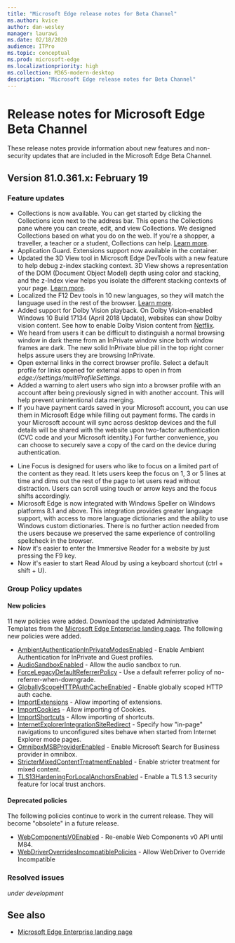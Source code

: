 ```yaml
---
title: "Microsoft Edge release notes for Beta Channel"
ms.author: kvice
author: dan-wesley
manager: laurawi
ms.date: 02/18/2020
audience: ITPro
ms.topic: conceptual
ms.prod: microsoft-edge
ms.localizationpriority: high
ms.collection: M365-modern-desktop
description: "Microsoft Edge release notes for Beta Channel"
---
```


# Release notes for Microsoft Edge Beta Channel

These release notes provide information about new features and non-security updates that are included in the Microsoft Edge Beta Channel.

## Version 81.0.361.x: February 19

### Feature updates

- Collections is now available. You can get started by clicking the Collections icon next to the address bar. This opens the Collections pane where you can create, edit, and view Collections. We designed Collections based on what you do on the web. If you’re a shopper, a traveller, a teacher or a student, Collections can help. [Learn more](https://blogs.windows.com/msedgedev/2019/12/09/improvements-collections-sync-microsoft-edge/#LuDPRDUDCgdgdOVt.97).
- Application Guard. Extensions support now available in the container.
- Updated the 3D View tool in Microsoft Edge DevTools with a new feature to help debug z-index stacking context. 3D View shows a representation of the DOM (Document Object Model) depth using color and stacking, and the z-Index view helps you isolate the different stacking contexts of your page. [Learn more](https://blogs.windows.com/msedgedev/2020/01/23/debug-z-index-3d-view-edge-devtools/).
- Localized the F12 Dev tools in 10 new languages, so they will match the language used in the rest of the browser. [Learn more](https://blogs.windows.com/msedgedev/2020/02/04/localizing-edge-devtools/).
- Added support for Dolby Vision playback. On Dolby Vision-enabled Windows 10 Build 17134 (April 2018 Update), websites can show Dolby vision content. See how to enable Dolby Vision content from [Netflix](https://help.netflix.com/en/node/42384).
- We heard from users it can be difficult to distinguish a normal browsing window in dark theme from an InPrivate window since both window frames are dark. The new solid InPrivate blue pill in the top right corner helps assure users they are browsing InPrivate.
- Open external links in the correct browser profile. Select a default profile for links opened for external apps to open in from *edge://settings/multiProfileSettings*.
- Added a warning to alert users who sign into a browser profile with an account after being previously signed in with another account. This will help prevent unintentional data merging. 
- If you have payment cards saved in your Microsoft account, you can use them in Microsoft Edge while filling out payment forms. The cards in your Microsoft account will sync across desktop devices and the full details will be shared with the website upon two-factor authentication (CVC code and your Microsoft identity.) For further convenience, you can choose to securely save a copy of the card on the device during authentication.
<!--Your card would have likely been added to your Microsoft account if you had made any past purchases in Microsoft Store, Xbox, etc. You can also visit your account page to directly add your card and have it available across Microsoft properties including Edge.-->
- Line Focus is designed for users who like to focus on a limited part of the content as they read. It lets users keep the focus on 1, 3 or 5 lines at time and dims out the rest of the page to let users read without distraction. Users can scroll using touch or arrow keys and the focus shifts accordingly.
- Microsoft Edge is now integrated with Windows Speller on Windows platforms 8.1 and above. This integration provides greater language support, with access to more language dictionaries and the ability to use Windows custom dictionaries. There is no further action needed from the users because we preserved the same experience of controlling spellcheck in the browser.
- Now it's easier to enter the Immersive Reader for a website by just pressing the F9 key.
- Now it's easier to start Read Aloud by using a keyboard shortcut (ctrl + shift + U).

### Group Policy updates

#### New policies

11 new policies were added. Download the updated Administrative Templates from the [Microsoft Edge Enterprise landing page](https://aka.ms/EdgeEnterprise). The following new policies were added.

- [AmbientAuthenticationInPrivateModesEnabled](https://docs.microsoft.com/en-US/DeployEdge/microsoft-edge-policies#ambientauthenticationinprivatemodesenabled) - Enable Ambient Authentication for InPrivate and Guest profiles. 
- [AudioSandboxEnabled](https://docs.microsoft.com/en-US/DeployEdge/microsoft-edge-policies#audiosandboxenabled) - Allow the audio sandbox to run.
- [ForceLegacyDefaultReferrerPolicy](https://docs.microsoft.com/en-US/DeployEdge/microsoft-edge-policies#forcelegacydefaultreferrerpolicy) - Use a default referrer policy of no-referrer-when-downgrade.
- [GloballyScopeHTTPAuthCacheEnabled](https://docs.microsoft.com/en-US/DeployEdge/microsoft-edge-policies#globallyscopehttpauthcacheenabled) - Enable globally scoped HTTP auth cache.
- [ImportExtensions](https://docs.microsoft.com/en-US/DeployEdge/microsoft-edge-policies#importextensions) - Allow importing of extensions.
- [ImportCookies](https://docs.microsoft.com/en-US/DeployEdge/microsoft-edge-policies#importcookies) - Allow importing of Cookies.
- [ImportShortcuts](https://docs.microsoft.com/en-US/DeployEdge/microsoft-edge-policies#importshortcuts) - Allow importing of shortcuts.
- [InternetExplorerIntegrationSiteRedirect](https://docs.microsoft.com/en-US/DeployEdge/microsoft-edge-policies#internetexplorerintegrationsiteredirect) - Specify how "in-page" navigations to unconfigured sites behave when started from Internet Explorer mode pages.
- [OmniboxMSBProviderEnabled](https://docs.microsoft.com/en-US/DeployEdge/microsoft-edge-policies#omniboxmsbproviderenabled) - Enable Microsoft Search for Business provider in omnibox. 
- [StricterMixedContentTreatmentEnabled](https://docs.microsoft.com/en-US/DeployEdge/microsoft-edge-policies#strictermixedcontenttreatmentenabled) - Enable stricter treatment for mixed content.
- [TLS13HardeningForLocalAnchorsEnabled](https://docs.microsoft.com/en-US/DeployEdge/microsoft-edge-policies#tls13hardeningforlocalanchorsenabled) - Enable a TLS 1.3 security feature for local trust anchors.

#### Deprecated policies

The following policies continue to work in the current release. They will become "obsolete" in a future release.

- [WebComponentsV0Enabled](https://docs.microsoft.com/en-US/DeployEdge/microsoft-edge-policies#webcomponentsv0enabled) - Re-enable Web Components v0 API until M84. 
- [WebDriverOverridesIncompatiblePolicies](https://docs.microsoft.com/en-US/DeployEdge/microsoft-edge-policies#webdriveroverridesincompatiblepolicies) - Allow WebDriver to Override Incompatible 
<!--
#### Policy caption changes
#### Other policy changes 
-->

### Resolved issues

*under development*

## See also

- [Microsoft Edge Enterprise landing page](https://aka.ms/EdgeEnterprise)
